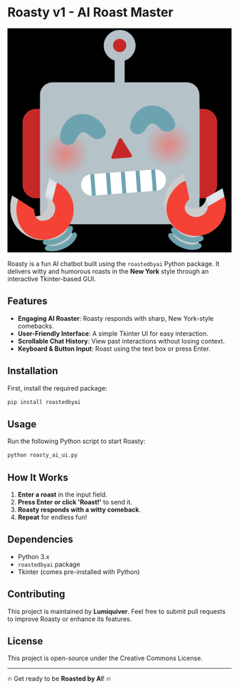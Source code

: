 # Roasty v1 - AI Roast Master

![Roasty Logo](https://github.com/Lumiquiver/Roasty-v1/blob/main/download.png)

Roasty is a fun AI chatbot built using the `roastedbyai` Python package. It delivers witty and humorous roasts in the **New York** style through an interactive Tkinter-based GUI.

## Features
- **Engaging AI Roaster**: Roasty responds with sharp, New York-style comebacks.
- **User-Friendly Interface**: A simple Tkinter UI for easy interaction.
- **Scrollable Chat History**: View past interactions without losing context.
- **Keyboard & Button Input**: Roast using the text box or press Enter.

## Installation
First, install the required package:
```sh
pip install roastedbyai
```

## Usage
Run the following Python script to start Roasty:
```python
python roasty_ai_ui.py
```

## How It Works
1. **Enter a roast** in the input field.
2. **Press Enter or click 'Roast!'** to send it.
3. **Roasty responds with a witty comeback**.
4. **Repeat** for endless fun!

## Dependencies
- Python 3.x
- `roastedbyai` package
- Tkinter (comes pre-installed with Python)

## Contributing
This project is maintained by **Lumiquiver**. Feel free to submit pull requests to improve Roasty or enhance its features.

## License
This project is open-source under the Creative Commons License.

---
🔥 Get ready to be **Roasted by AI**! 🔥

